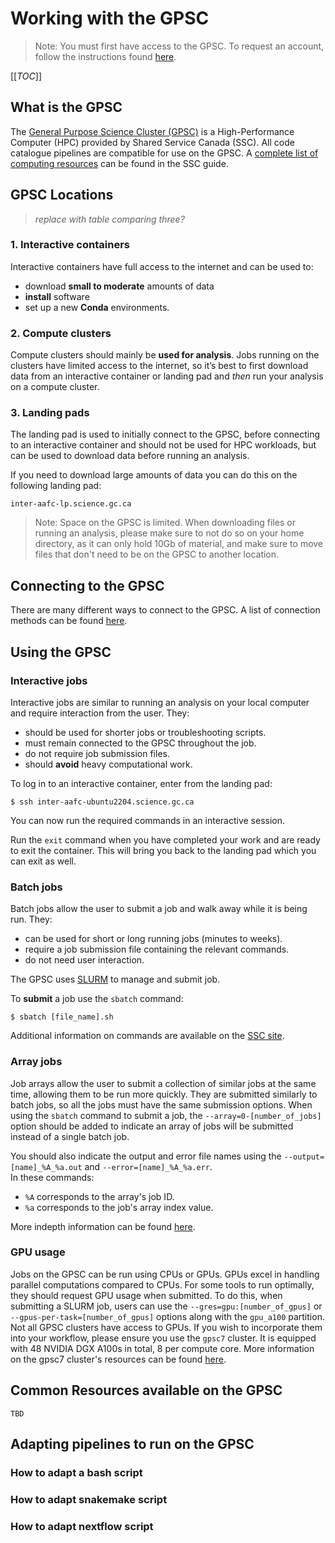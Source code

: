# Working with the GPSC
> Note:
    You must first have access to the GPSC. To request an account, follow the instructions found [here](https://gcxgce.sharepoint.com/teams/1000645/SitePages/GPSC-Guides.aspx?OR=Teams-HL&CT=1708971900190&clickparams=eyJBcHBOYW1lIjoiVGVhbXMtRGVza3RvcCIsIkFwcFZlcnNpb24iOiIyNy8yNDAxMDQxNzUwNCIsIkhhc0ZlZGVyYXRlZFVzZXIiOmZhbHNlfQ%3D%3D#fill-out-account-request-form).  

[[_TOC_]]

## What is the GPSC
The [General Purpose Science Cluster (GPSC)](https://portal.science.gc.ca/confluence/) is a High-Performance Computer (HPC) provided by Shared Service Canada (SSC). All code catalogue pipelines are compatible for use on the GPSC. A [complete list of computing resources](https://portal.science.gc.ca/confluence/display/SCIDOCS/Compute+Resources) can be found in the SSC guide.

## GPSC Locations
>*replace with table comparing three?*
### 1. Interactive containers
Interactive containers have full access to the internet and can be used to:
- download **small to moderate** amounts of data
- **install** software
- set up a new **Conda** environments.

### 2. Compute clusters
Compute clusters should mainly be **used for analysis**. Jobs running on the clusters have limited access to the internet, so it’s best to first download data from an interactive container or landing pad and *then* run your analysis on a compute cluster.

### 3. Landing pads
The landing pad is used to initially connect to the GPSC, before connecting to an interactive container and should not be used for HPC workloads, but can be used to download data before running an analysis.  

If you need to download large amounts of data you can do this on the following landing pad:

    inter-aafc-lp.science.gc.ca

> Note: Space on the GPSC is limited. When downloading files or running an analysis, please make sure to not do so on your home directory, as it can only hold 10Gb of material, and make sure to move files that don't need to be on the GPSC to another location.

## Connecting to the GPSC
There are many different ways to connect to the GPSC. A list of connection methods can be found [here](https://gcxgce.sharepoint.com/teams/1000645/SitePages/GPSC-Guides.aspx?OR=Teams-HL&CT=1708971900190&clickparams=eyJBcHBOYW1lIjoiVGVhbXMtRGVza3RvcCIsIkFwcFZlcnNpb24iOiIyNy8yNDAxMDQxNzUwNCIsIkhhc0ZlZGVyYXRlZFVzZXIiOmZhbHNlfQ%3D%3D#connecting-to-the-gpsc).  


## Using the GPSC

### Interactive jobs
Interactive jobs are similar to running an analysis on your local computer and require interaction from the user. They:
- should be used for shorter jobs or troubleshooting scripts.
- must remain connected to the GPSC throughout the job.
- do not require job submission files.
- should **avoid** heavy computational work.

To log in to an interactive container, enter from the landing pad:

    $ ssh inter-aafc-ubuntu2204.science.gc.ca

You can now run the required commands in an interactive session.

Run the `exit` command when you have completed your work and are ready to exit the container. This will bring you back to the landing pad which you can exit as well.


### Batch jobs
Batch jobs allow the user to submit a job and walk away while it is being run. They:
- can be used for short or long running jobs (minutes to weeks).
- require a job submission file containing the relevant commands.
- do not need user interaction.

The GPSC uses [SLURM](https://slurm.schedmd.com/documentation.html) to manage and submit job.  

To **submit** a job use the `sbatch` command:  
    
    $ sbatch [file_name].sh

Additional information on commands are available on the [SSC site](https://portal.science.gc.ca/confluence/display/SCIDOCS/Quick+Start+to+Using+Linux+Clusters+With+SLURM).

### Array jobs 
Job arrays allow the user to submit a collection of similar jobs at the same time, allowing them to be run more quickly. They are submitted similarly to batch jobs, so all the jobs must have the same submission options. When using the `sbatch` command to submit a job, the `--array=0-[number_of_jobs]` option should be added to indicate an array of jobs will be submitted instead of a single batch job. 

You should also indicate the output and error file names using the `--output=[name]_%A_%a.out` and `--error=[name]_%A_%a.err`.  
In these commands:
- `%A` corresponds to the array's job ID.
- `%a` corresponds to the job's array index value.  

More indepth information can be found [here](https://slurm.schedmd.com/job_array.html).

### GPU usage
Jobs on the GPSC can be run using CPUs or GPUs. GPUs excel in handling parallel computations compared to CPUs. For some tools to run optimally, they should request GPU usage when submitted. To do this, when submitting a SLURM job, users can use the `--gres=gpu:[number_of_gpus]` or `--gpus-per-task=[number_of_gpus]` options along with the `gpu_a100` partition. Not all GPSC clusters have access to GPUs. If you wish to incorporate them into your workflow, please ensure you use the `gpsc7` cluster. It is equipped with 48 NVIDIA DGX A100s in total, 8 per compute core. More information on the gpsc7 cluster's resources can be found [here](https://portal.science.gc.ca/confluence/display/SCIDOCS/gpsc7).

## Common Resources available on the GPSC
    TBD

## Adapting pipelines to run on the GPSC
### How to adapt a bash script 

### How to adapt snakemake script

### How to adapt nextflow script



